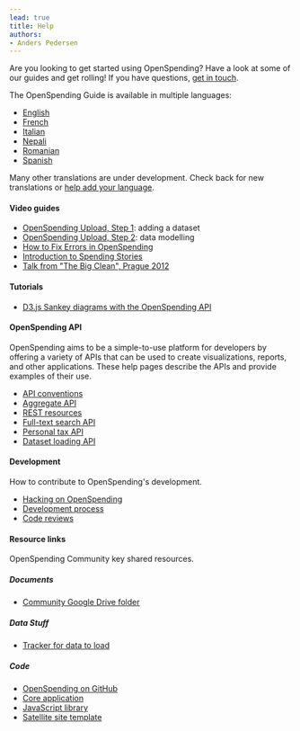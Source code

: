 ```yaml
---
lead: true
title: Help
authors:
- Anders Pedersen
---
```


Are you looking to get started using OpenSpending? Have a look at some
of our guides and get rolling! If you have questions,
[get in touch](../about/contact).

The OpenSpending Guide is available in multiple languages:

* [English](./guide/en)
* [French](./guide/fr)
* [Italian](./guide/it)
* [Nepali](./guide/npl)
* [Romanian](./guide/rom)
* [Spanish](./guide/esp)

Many other translations are under development. Check back for new
translations or
[help add your language](https://trello.com/c/abfAVgBC/14-permanent-openspending-guide-translation).

#### Video guides

* [OpenSpending Upload, Step 1](http://vimeo.com/43259079#): adding a dataset
* [OpenSpending Upload, Step 2](http://vimeo.com/43760979): data modelling
* [How to Fix Errors in OpenSpending](http://vimeo.com/43762097)
* [Introduction to Spending Stories](http://webtv.journalismfestival.com/doc/1311/raccontare-la-spesa-pubblica.htm)
* [Talk from "The Big Clean", Prague 2012](http://www.youtube.com/watch?v=ofzU43g5ZpY)

#### Tutorials

* [D3.js Sankey diagrams with the OpenSpending API](http://blog.openspending.org/2013/08/28/d3-sankey/)

#### OpenSpending API

OpenSpending aims to be a simple-to-use platform for developers by
offering a variety of APIs that can be used to create visualizations,
reports, and other applications. These help pages describe the APIs
and provide examples of their use.

* [API conventions](./conventions)
* [Aggregate API](./aggregate)
* [REST resources](./rest)
* [Full-text search API](./search)
* [Personal tax API](./tax)
* [Dataset loading API](./loading)

#### Development

How to contribute to OpenSpending's development.

* [Hacking on OpenSpending](./development/volunteer)
* [Development process](./development/process)
* [Code reviews](./development/review)

#### Resource links

OpenSpending Community key shared resources.

##### Documents

* [Community Google Drive folder](https://drive.google.com/a/okfn.org/#folders/0B6R8dXc6Ji4JUWs5UDdzSzU2UG8)

##### Data Stuff

* [Tracker for data to load](https://github.com/openspending/datatoload)

##### Code

* [OpenSpending on GitHub](https://github.com/openspending)
* [Core application](https://github.com/openspending/openspending)
* [JavaScript library](https://github.com/openspending/openspendingjs)
* [Satellite site template](https://github.com/openspending/satellite-template)
